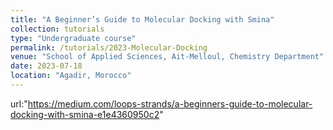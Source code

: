 ```yaml
---
title: "A Beginner’s Guide to Molecular Docking with Smina"
collection: tutorials
type: "Undergraduate course"
permalink: /tutorials/2023-Molecular-Docking
venue: "School of Applied Sciences, Ait-Melloul, Chemistry Department"
date: 2023-07-18
location: "Agadir, Morocco"
---
```


url:"https://medium.com/loops-strands/a-beginners-guide-to-molecular-docking-with-smina-e1e4360950c2"

